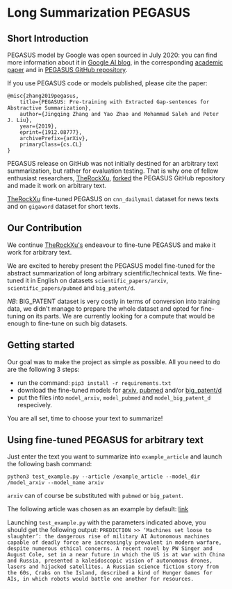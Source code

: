 # Long Summarization PEGASUS

## Short Introduction

PEGASUS model by Google was open sourced in July 2020: you can find more information about it in [Google AI blog](https://ai.googleblog.com/2020/06/pegasus-state-of-art-model-for.html), in the corresponding [academic paper](https://arxiv.org/pdf/1912.08777.pdf) and in [PEGASUS GitHub repository](https://github.com/google-research/pegasus).

If you use PEGASUS code or models published, please cite the paper:

```
@misc{zhang2019pegasus,
    title={PEGASUS: Pre-training with Extracted Gap-sentences for Abstractive Summarization},
    author={Jingqing Zhang and Yao Zhao and Mohammad Saleh and Peter J. Liu},
    year={2019},
    eprint={1912.08777},
    archivePrefix={arXiv},
    primaryClass={cs.CL}
}
```

PEGASUS release on GitHub was not initially destined for an arbitrary text summarization, but rather for evaluation testing. That is why one of fellow enthusiast researchers, [TheRockXu](https://github.com/TheRockXu), [forked](https://github.com/TheRockXu/pegasus-demo) the PEGASUS GitHub repository and made it work on arbitrary text.

[TheRockXu](https://github.com/TheRockXu) fine-tuned PEGASUS on `cnn_dailymail` dataset for news texts and on `gigaword` dataset for short texts.

## Our Contribution

We continue [TheRockXu's](https://github.com/TheRockXu) endeavour to fine-tune PEGASUS and make it work for arbitrary text. 

We are excited to hereby present the PEGASUS model fine-tuned for the abstract summarization of long arbitrary scientific/technical texts. We fine-tuned it in English on datasets `scientific_papers/arxiv`, `scientific_papers/pubmed` and `big_patent/d`.

*NB*: BIG_PATENT dataset is very costly in terms of conversion into training data, we didn't manage to prepare the whole dataset and opted for fine-tuning on its parts. We are currently looking for a compute that would be enough to fine-tune on such big datasets.

## Getting started

Our goal was to make the project as simple as possible. All you need to do are the following 3 steps: 

* run the command: `pip3 install -r requirements.txt`
* download the fine-tuned models for [arxiv](https://drive.google.com/drive/folders/1rmFCrF7Hro_EkQrwG4zkYrc6C_HIAJ3U?usp=sharing), [pubmed](https://drive.google.com/drive/folders/1lZQ6tzT5WrDSL0hRZWpLyh9D-NJZS-3c?usp=sharing) and/or [big_patent/d](https://drive.google.com/drive/folders/1-rs-zv1mmzP7nf-ecQ1d5wDgzIy3SO0E?usp=sharing)
* put the files into `model_arxiv`, `model_pubmed` and `model_big_patent_d` respecively.

You are all set, time to choose your text to summarize!

## Using fine-tuned PEGASUS for arbitrary text

Just enter the text you want to summarize into `example_article` and launch the following bash command:

`python3 test_example.py --article /example_article --model_dir /model_arxiv --model_name arxiv` 

`arxiv` can of course be substituted with `pubmed` or `big_patent`. 

The following article was chosen as an example by default: [link](https://www.theguardian.com/news/2020/oct/15/dangerous-rise-of-military-ai-drone-swarm-autonomous-weapons)

Launching `test_example.py` with the parameters indicated above, you should get the following output: `PREDICTION >> ‘Machines set loose to slaughter’: the dangerous rise of military AI Autonomous machines capable of deadly force are increasingly prevalent in modern warfare, despite numerous ethical concerns. A recent novel by PW Singer and August Cole, set in a near future in which the US is at war with China and Russia, presented a kaleidoscopic vision of autonomous drones, lasers and hijacked satellites. A Russian science fiction story from the 60s, Crabs on the Island, described a kind of Hunger Games for AIs, in which robots would battle one another for resources.`


